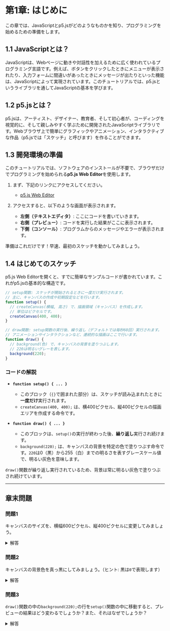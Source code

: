 # 第1章: はじめに

この章では、JavaScriptとp5.jsがどのようなものかを知り、プログラミングを始めるための準備をします。

## 1.1 JavaScriptとは？

JavaScriptは、Webページに動きや対話性を加えるために広く使われているプログラミング言語です。例えば、ボタンをクリックしたときにメニューが表示されたり、入力フォームに間違いがあったときにメッセージが出たりといった機能は、JavaScriptによって実現されています。このチュートリアルでは、p5.jsというライブラリを通してJavaScriptの基本を学びます。

## 1.2 p5.jsとは？

p5.jsは、アーティスト、デザイナー、教育者、そして初心者が、コーディングを視覚的に、そして親しみやすく学ぶために開発されたJavaScriptライブラリです。Webブラウザ上で簡単にグラフィックやアニメーション、インタラクティブな作品（p5.jsでは「スケッチ」と呼びます）を作ることができます。

## 1.3 開発環境の準備

このチュートリアルでは、ソフトウェアのインストールが不要で、ブラウザだけでプログラミングを始められる**p5.js Web Editor**を使用します。

1.  まず、下記のリンクにアクセスしてください。
    - [p5.js Web Editor](https://editor.p5js.org/)

2.  アクセスすると、以下のような画面が表示されます。
    - **左側（テキストエディタ）**: ここにコードを書いていきます。
    - **右側（プレビュー）**: コードを実行した結果がここに表示されます。
    - **下側（コンソール）**: プログラムからのメッセージやエラーが表示されます。

準備はこれだけです！早速、最初のスケッチを動かしてみましょう。

## 1.4 はじめてのスケッチ

p5.js Web Editorを開くと、すでに簡単なサンプルコードが書かれています。これがp5.jsの基本的な構造です。

```javascript
// setup関数: スケッチが開始されるときに一度だけ実行されます。
// 主に、キャンバスの作成や初期設定などを行います。
function setup() {
  // createCanvas(横幅, 高さ) で、描画領域（キャンバス）を作成します。
  // 単位はピクセルです。
  createCanvas(400, 400);
}

// draw関数: setup関数の実行後、繰り返し（デフォルトでは毎秒60回）実行されます。
// アニメーションやインタラクションなど、連続的な描画はここで行います。
function draw() {
  // background(色) で、キャンバスの背景を塗りつぶします。
  // 220は明るいグレーを表します。
  background(220);
}
```

### コードの解説

- **`function setup() { ... }`**
  - このブロック（`{}`で囲まれた部分）は、スケッチが読み込まれたときに**一度だけ**実行されます。
  - `createCanvas(400, 400);` は、横400ピクセル、縦400ピクセルの描画エリアを作成する命令です。

- **`function draw() { ... }`**
  - このブロックは、`setup()`の実行が終わった後、**繰り返し**実行され続けます。
  - `background(220);` は、キャンバスの背景を特定の色で塗りつぶす命令です。`220`は0（黒）から255（白）までの明るさを表すグレースケール値で、明るい灰色を意味します。

`draw()`関数が繰り返し実行されているため、背景は常に明るい灰色で塗りつぶされ続けています。

---

## 章末問題

### 問題1
キャンバスのサイズを、横幅600ピクセル、縦400ピクセルに変更してみましょう。

<details>
<summary>解答</summary>

```javascript
function setup() {
  // createCanvasの引数を変更します。
  createCanvas(600, 400);
}

function draw() {
  background(220);
}
```
</details>

### 問題2
キャンバスの背景色を真っ黒にしてみましょう。（ヒント: 黒は`0`で表現します）

<details>
<summary>解答</summary>

```javascript
function setup() {
  createCanvas(400, 400);
}

function draw() {
  // backgroundの引数を0に変更します。
  background(0);
}
```
</details>

### 問題3
`draw()`関数の中の`background(220);`の行を`setup()`関数の中に移動すると、プレビューの結果はどう変わるでしょうか？また、それはなぜでしょうか？

<details>
<summary>解答</summary>

```javascript
function setup() {
  createCanvas(400, 400);
  // backgroundをsetupに移動
  background(220);
}

function draw() {
  // drawの中は空になります。
}
```
**結果**: 見た目は変わりません。
**理由**: `setup()`は最初に一度だけ実行されます。`background(220)`で一度背景が灰色に塗られます。その後、`draw()`が繰り返し実行されますが、中には何も描画する命令がないため、最初に描かれた灰色の背景がそのまま表示され続けます。
</details>
